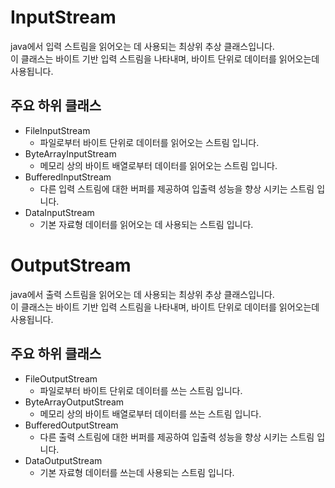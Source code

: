 # InputStream
java에서 입력 스트림을 읽어오는 데 사용되는 최상위 추상 클래스입니다.<br/>
이 클래스는 바이트 기반 입력 스트림을 나타내며, 바이트 단위로 데이터를 읽어오는데 사용됩니다.<br/>

## 주요 하위 클래스
- FileInputStream
    - 파일로부터 바이트 단위로 데이터를 읽어오는 스트림 입니다.
- ByteArrayInputStream
    - 메모리 상의 바이트 배열로부터 데이터를 읽어오는 스트림 입니다.
- BufferedInputStream
    - 다른 입력 스트림에 대한 버퍼를 제공하여 입출력 성능을 향상 시키는 스트림 입니다.
- DataInputStream
    - 기본 자료형 데이터를 읽어오는 데 사용되는 스트림 입니다.

# OutputStream
java에서 출력 스트림을 읽어오는 데 사용되는 최상위 추상 클래스입니다.<br/>
이 클래스는 바이트 기반 입력 스트림을 나타내며, 바이트 단위로 데이터를 읽어오는데 사용됩니다.<br/>

## 주요 하위 클래스
- FileOutputStream
    - 파일로부터 바이트 단위로 데이터를 쓰는 스트림 입니다.
- ByteArrayOutputStream
    - 메모리 상의 바이트 배열로부터 데이터를 쓰는 스트림 입니다.
- BufferedOutputStream
    - 다른 출력 스트림에 대한 버퍼를 제공하여 입출력 성능을 향상 시키는 스트림 입니다.
- DataOutputStream
    - 기본 자료형 데이터를 쓰는데 사용되는 스트림 입니다.
